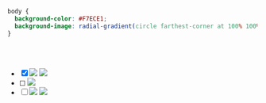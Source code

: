 
```css
body {
  background-color: #F7ECE1;
  background-image: radial-gradient(circle farthest-corner at 100% 100%, #EBCFB2, hsla(0, 0%, 100%, 0) 50%);   
}
```

<br><br>

- [x] <img src="https://img.shields.io/badge/■D3D3D3-D3D3D3?style=for-the-badge"/> <img src="https://img.shields.io/badge/■1E1E1E-1E1E1E?style=for-the-badge"/>
- [ ] <img src="https://img.shields.io/badge/■E8E8E8-E8E8E8?style=for-the-badge"/>
- [ ] <img src="https://img.shields.io/badge/■cecece-cecece?style=for-the-badge"/> <img src="https://img.shields.io/badge/■333-333?style=for-the-badge"/>
